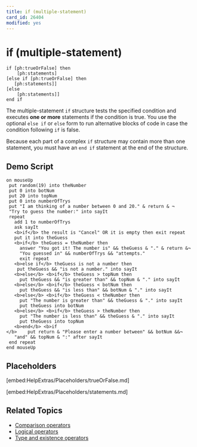 ```yaml
---
title: if (multiple-statement)
card_id: 26404
modified: yes
---
```


# if (multiple-statement)

```
if [ph:trueOrFalse] then
    [ph:statements]
[else if [ph:trueOrFalse] then
   [ph:statements]]
[else
    [ph:statements]]
end if
```

The multiple-statement `if` structure tests the specified condition and executes <b>one or more</b> statements if the condition is true. You use the optional `else if` or `else` form to run alternative blocks of code in case the  condition following `if` is false.

Because each part of a complex `if` structure may contain more than one statement, you must have an `end if` statement at the end of the structure.

## Demo Script

```
on mouseUp
 put random(19) into theNumber
 put 0 into botNum
 put 20 into topNum
 put 0 into numberOfTrys
 put "I am thinking of a number between 0 and 20." & return & ¬
 "Try to guess the number:" into sayIt
 repeat
   add 1 to numberOfTrys
   ask sayIt
   <b>if</b> the result is "Cancel" OR it is empty then exit repeat
   put it into theGuess
   <b>if</b> theGuess = theNumber then
     answer "You got it! The number is" && theGuess & "." & return &¬
     "You guessed in" && numberOfTrys && "attempts."
     exit repeat
   <b>else if</b> theGuess is not a number then
    put theGuess && "is not a number." into sayIt
   <b>else</b> <b>if</b> theGuess > topNum then
     put theGuess && "is greater than" && topNum & "." into sayIt
   <b>else</b> <b>if</b> theGuess < botNum then
     put theGuess && "is less than" && botNum & "." into sayIt
   <b>else</b> <b>if</b> theGuess < theNumber then
     put "The number is greater than" && theGuess & "." into sayIt
     put theGuess into botNum
   <b>else</b> <b>if</b> theGuess > theNumber then
     put "The number is less than" && theGuess & "." into sayIt
     put theGuess into topNum
   <b>end</b> <b>if
</b>    put return & "Please enter a number between" && botNum &&¬
   "and" && topNum & ":" after sayIt
 end repeat
end mouseUp
```

## Placeholders

[embed:HelpExtras/Placeholders/trueOrFalse.md]

[embed:HelpExtras/Placeholders/statements.md]

## Related Topics

* [Comparison operators](/HyperTalkReference/operatorsandconstants/Comparison-operators)
* [Logical operators](/HyperTalkReference/operatorsandconstants/Logical-operators)
* [Type and existence operators](/HyperTalkReference/operatorsandconstants/Type-and-existence-operators)
